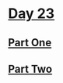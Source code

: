 # [Day 23](https://adventofcode.com/2023/day/23)

## [Part One](https://adventofcode.com/2023/day/23#part1)

## [Part Two](https://adventofcode.com/2023/day/23#part2)
